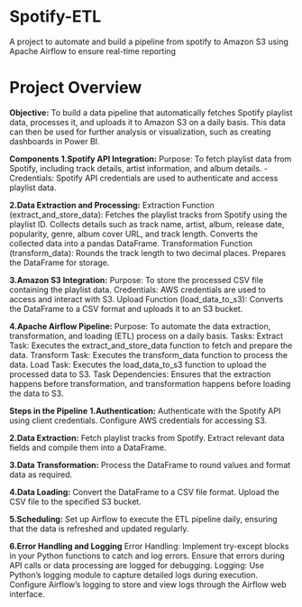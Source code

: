 # Spotify-ETL
A project to automate and build a pipeline from spotify to Amazon S3 using Apache Airflow to ensure real-time reporting

# Project Overview
**Objective:**
To build a data pipeline that automatically fetches Spotify playlist data, processes it, and uploads it to Amazon S3 on a daily basis. This data can then be used for further analysis or visualization, such as creating dashboards in Power BI.

**Components**
**1.Spotify API Integration:**
    Purpose: To fetch playlist data from Spotify, including track details, artist information, and album details.
    - Credentials: Spotify API credentials are used to authenticate and access playlist data.

**2.Data Extraction and Processing:**
     Extraction Function (extract_and_store_data):
          Fetches the playlist tracks from Spotify using the playlist ID.
          Collects details such as track name, artist, album, release date, popularity, genre, album cover URL, and track length.
          Converts the collected data into a pandas DataFrame.
      Transformation Function (transform_data):
          Rounds the track length to two decimal places.
          Prepares the DataFrame for storage.

**3.Amazon S3 Integration:**
      Purpose: To store the processed CSV file containing the playlist data.
      Credentials: AWS credentials are used to access and interact with S3.
      Upload Function (load_data_to_s3):
          Converts the DataFrame to a CSV format and uploads it to an S3 bucket.

**4.Apache Airflow Pipeline:**
      Purpose: To automate the data extraction, transformation, and loading (ETL) process on a daily basis.
      Tasks:
          Extract Task: Executes the extract_and_store_data function to fetch and prepare the data.
          Transform Task: Executes the transform_data function to process the data.
          Load Task: Executes the load_data_to_s3 function to upload the processed data to S3.
          Task Dependencies: Ensures that the extraction happens before transformation, and transformation happens before loading the data to S3.
      
**Steps in the Pipeline**
**1.Authentication:**
    Authenticate with the Spotify API using client credentials.
    Configure AWS credentials for accessing S3.

**2.Data Extraction:**
    Fetch playlist tracks from Spotify.
    Extract relevant data fields and compile them into a DataFrame.
    
**3.Data Transformation:**
    Process the DataFrame to round values and format data as required.

**4.Data Loading:**
    Convert the DataFrame to a CSV file format.
    Upload the CSV file to the specified S3 bucket.

**5.Scheduling:**
    Set up Airflow to execute the ETL pipeline daily, ensuring that the data is refreshed and updated regularly.

**6.Error Handling and Logging**
    Error Handling:
        Implement try-except blocks in your Python functions to catch and log errors.
        Ensure that errors during API calls or data processing are logged for debugging.
    Logging:
        Use Python’s logging module to capture detailed logs during execution.
        Configure Airflow’s logging to store and view logs through the Airflow web interface.
